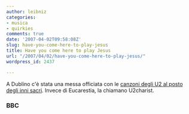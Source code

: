 ```yaml
---
author: leibniz
categories:
- musica
- quirkies
comments: true
date: '2007-04-02T09:58:08Z'
slug: have-you-come-here-to-play-jesus
title: Have you come here to play Jesus
url: "/2007/04/02/have-you-come-here-to-play-jesus/"
wordpress_id: 2437

---
```

A Dublino c'è stata una messa officiata con le [canzoni degli U2 al posto degli inni sacri](http://news.bbc.co.uk/2/hi/entertainment/6517449.stm). Invece di Eucarestia, la chiamano U2charist.


### BBC
